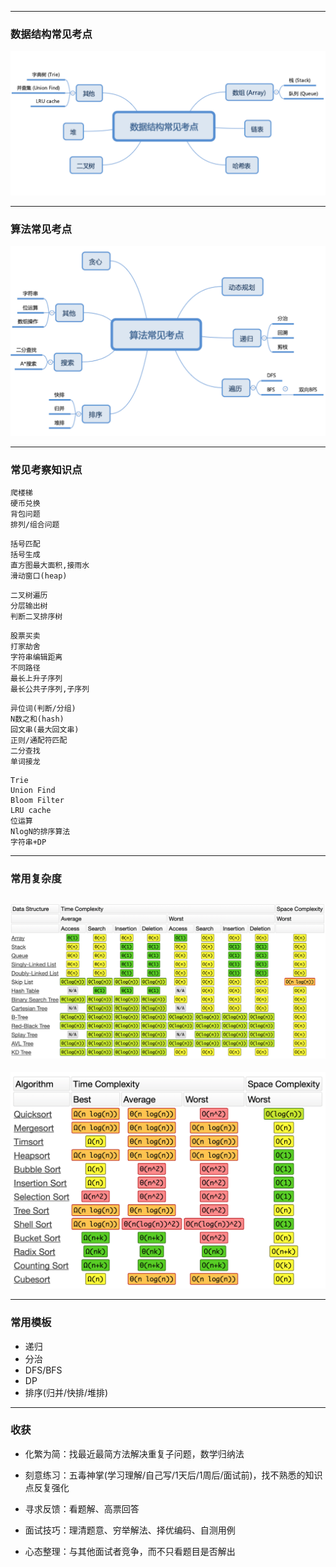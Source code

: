 ----
### 数据结构常见考点

![image0](https://github.com/xiaosao6/algorithm020/blob/main/Week10/structure.png)

----
### 算法常见考点

![image1](https://github.com/xiaosao6/algorithm020/blob/main/Week10/algrothrim.png)

----
### 常见考察知识点

```
爬楼梯  
硬币兑换  
背包问题  
排列/组合问题  
```
```
括号匹配  
括号生成  
直方图最大面积,接雨水  
滑动窗口(heap)  
```
```
二叉树遍历  
分层输出树  
判断二叉排序树  
```
```
股票买卖  
打家劫舍  
字符串编辑距离  
不同路径  
最长上升子序列  
最长公共子序列,子序列  
```
```
异位词(判断/分组)  
N数之和(hash)  
回文串(最大回文串)  
正则/通配符匹配  
二分查找  
单词接龙  
```
```
Trie  
Union Find  
Bloom Filter  
LRU cache  
位运算  
NlogN的排序算法  
字符串+DP 
``` 

----
### 常用复杂度

![image2](https://github.com/xiaosao6/algorithm020/blob/main/Week10/complexity.png)
-
![image3](https://github.com/xiaosao6/algorithm020/blob/main/Week10/sorting.png)

----
### 常用模板

- 递归
- 分治
- DFS/BFS
- DP
- 排序(归并/快排/堆排)

----
### 收获

- 化繁为简：找最近最简方法解决重复子问题，数学归纳法

- 刻意练习：五毒神掌(学习理解/自己写/1天后/1周后/面试前)，找不熟悉的知识点反复强化

- 寻求反馈：看题解、高票回答

- 面试技巧：理清题意、穷举解法、择优编码、自测用例

- 心态整理：与其他面试者竞争，而不只看题目是否解出